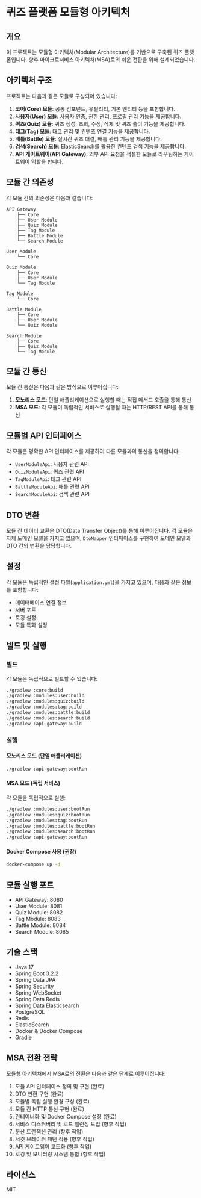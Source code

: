 # 퀴즈 플랫폼 모듈형 아키텍처

## 개요

이 프로젝트는 모듈형 아키텍처(Modular Architecture)를 기반으로 구축된 퀴즈 플랫폼입니다. 향후 마이크로서비스 아키텍처(MSA)로의 쉬운 전환을 위해 설계되었습니다.

## 아키텍처 구조

프로젝트는 다음과 같은 모듈로 구성되어 있습니다:

1. **코어(Core) 모듈**: 공통 컴포넌트, 유틸리티, 기본 엔티티 등을 포함합니다.
2. **사용자(User) 모듈**: 사용자 인증, 권한 관리, 프로필 관리 기능을 제공합니다.
3. **퀴즈(Quiz) 모듈**: 퀴즈 생성, 조회, 수정, 삭제 및 퀴즈 풀이 기능을 제공합니다.
4. **태그(Tag) 모듈**: 태그 관리 및 컨텐츠 연결 기능을 제공합니다.
5. **배틀(Battle) 모듈**: 실시간 퀴즈 대결, 배틀 관리 기능을 제공합니다.
6. **검색(Search) 모듈**: ElasticSearch를 활용한 컨텐츠 검색 기능을 제공합니다.
7. **API 게이트웨이(API Gateway)**: 외부 API 요청을 적절한 모듈로 라우팅하는 게이트웨이 역할을 합니다.

## 모듈 간 의존성

각 모듈 간의 의존성은 다음과 같습니다:

```
API Gateway
    ├── Core
    ├── User Module
    ├── Quiz Module
    ├── Tag Module
    ├── Battle Module
    └── Search Module

User Module
    └── Core

Quiz Module
    ├── Core
    ├── User Module
    └── Tag Module

Tag Module
    └── Core

Battle Module
    ├── Core
    ├── User Module
    └── Quiz Module

Search Module
    ├── Core
    ├── Quiz Module
    └── Tag Module
```

## 모듈 간 통신

모듈 간 통신은 다음과 같은 방식으로 이루어집니다:

1. **모노리스 모드**: 단일 애플리케이션으로 실행할 때는 직접 메서드 호출을 통해 통신
2. **MSA 모드**: 각 모듈이 독립적인 서비스로 실행될 때는 HTTP/REST API를 통해 통신

## 모듈별 API 인터페이스

각 모듈은 명확한 API 인터페이스를 제공하여 다른 모듈과의 통신을 정의합니다:

- `UserModuleApi`: 사용자 관련 API
- `QuizModuleApi`: 퀴즈 관련 API
- `TagModuleApi`: 태그 관련 API
- `BattleModuleApi`: 배틀 관련 API
- `SearchModuleApi`: 검색 관련 API

## DTO 변환

모듈 간 데이터 교환은 DTO(Data Transfer Object)를 통해 이루어집니다. 각 모듈은 자체 도메인 모델을 가지고 있으며, `DtoMapper` 인터페이스를 구현하여 도메인 모델과 DTO 간의 변환을 담당합니다.

## 설정

각 모듈은 독립적인 설정 파일(`application.yml`)을 가지고 있으며, 다음과 같은 정보를 포함합니다:

- 데이터베이스 연결 정보
- 서버 포트
- 로깅 설정
- 모듈 특화 설정

## 빌드 및 실행

### 빌드

각 모듈은 독립적으로 빌드할 수 있습니다:

```bash
./gradlew :core:build
./gradlew :modules:user:build
./gradlew :modules:quiz:build
./gradlew :modules:tag:build
./gradlew :modules:battle:build
./gradlew :modules:search:build
./gradlew :api-gateway:build
```

### 실행

#### 모노리스 모드 (단일 애플리케이션)

```bash
./gradlew :api-gateway:bootRun
```

#### MSA 모드 (독립 서비스)

각 모듈을 독립적으로 실행:

```bash
./gradlew :modules:user:bootRun
./gradlew :modules:quiz:bootRun
./gradlew :modules:tag:bootRun
./gradlew :modules:battle:bootRun
./gradlew :modules:search:bootRun
./gradlew :api-gateway:bootRun
```

#### Docker Compose 사용 (권장)

```bash
docker-compose up -d
```

## 모듈 실행 포트

- API Gateway: 8080
- User Module: 8081
- Quiz Module: 8082
- Tag Module: 8083
- Battle Module: 8084
- Search Module: 8085

## 기술 스택

- Java 17
- Spring Boot 3.2.2
- Spring Data JPA
- Spring Security
- Spring WebSocket
- Spring Data Redis
- Spring Data Elasticsearch
- PostgreSQL
- Redis
- ElasticSearch
- Docker & Docker Compose
- Gradle

## MSA 전환 전략

모듈형 아키텍처에서 MSA로의 전환은 다음과 같은 단계로 이루어집니다:

1. 모듈 API 인터페이스 정의 및 구현 (완료)
2. DTO 변환 구현 (완료)
3. 모듈별 독립 실행 환경 구성 (완료)
4. 모듈 간 HTTP 통신 구현 (완료)
5. 컨테이너화 및 Docker Compose 설정 (완료)
6. 서비스 디스커버리 및 로드 밸런싱 도입 (향후 작업)
7. 분산 트랜잭션 관리 (향후 작업)
8. 서킷 브레이커 패턴 적용 (향후 작업)
9. API 게이트웨이 고도화 (향후 작업)
10. 로깅 및 모니터링 시스템 통합 (향후 작업)

## 라이선스

MIT